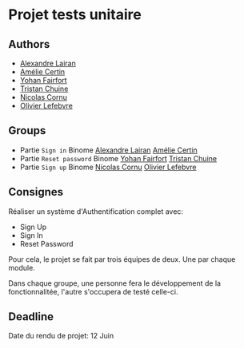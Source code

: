 # Projet tests unitaire

## Authors

- [Alexandre Lairan](https://github.com/alex-lairan)
- [Amélie Certin](https://github.com/amelie-certin)
- [Yohan Fairfort](https://github.com/hyde777)
- [Tristan Chuine](https://github.com/TristanEduProjet)
- [Nicolas Cornu](https://github.com/maill)
- [Olivier Lefebvre](https://github.com/olivierLefebvre96)

## Groups

- Partie `Sign in` Binome [Alexandre Lairan](https://github.com/alex-lairan) [Amélie Certin](https://github.com/amelie-certin) 
- Partie `Reset password` Binome [Yohan Fairfort](https://github.com/hyde777) [Tristan Chuine](https://github.com/TristanEduProjet)
- Partie `Sign up` Binome [Nicolas Cornu](https://github.com/maill) [Olivier Lefebvre](https://github.com/olivierLefebvre96)

## Consignes

Réaliser un système d'Authentification complet avec:
- Sign Up
- Sign In
- Reset Password

Pour cela, le projet se fait par trois équipes de deux.
Une par chaque module.

Dans chaque groupe, une personne fera le développement de la fonctionnalitée, l'autre s'occupera de testé celle-ci.


## Deadline

Date du rendu de projet: 12 Juin